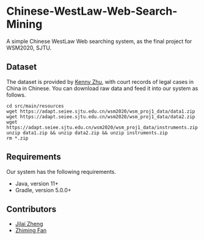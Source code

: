 # Chinese-WestLaw-Web-Search-Mining
A simple Chinese WestLaw Web searching system, as the final project for WSM2020, SJTU.

## Dataset
The dataset is provided by [Kenny Zhu](http://cs.sjtu.edu.cn/~kzhu/), 
with court records of legal cases in China in Chinese.
You can download raw data and feed it into our system as follows.

```
cd src/main/resources
wget https://adapt.seiee.sjtu.edu.cn/wsm2020/wsm_proj1_data/data1.zip
wget https://adapt.seiee.sjtu.edu.cn/wsm2020/wsm_proj1_data/data2.zip
wget https://adapt.seiee.sjtu.edu.cn/wsm2020/wsm_proj1_data/instruments.zip
unzip data1.zip && unzip data2.zip && unzip instruments.zip
rm *.zip
```

## Requirements
Our system has the following requirements.
- Java, version 11+
- Gradle, version 5.0.0+

## Contributors
- [Jilai Zheng](https://github.com/zhengjilai)
- [Zhiming Fan](https://github.com/Lyears)